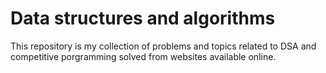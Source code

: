 # Data structures and algorithms
This repository is my collection of problems and topics related to DSA and competitive porgramming solved from websites available online.